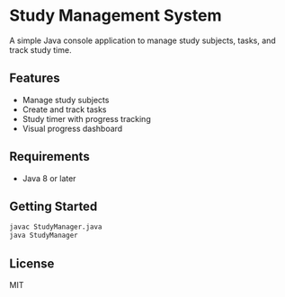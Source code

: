 # Study Management System

A simple Java console application to manage study subjects, tasks, and track study time.

## Features
- Manage study subjects
- Create and track tasks
- Study timer with progress tracking
- Visual progress dashboard

## Requirements
- Java 8 or later

## Getting Started
```bash
javac StudyManager.java
java StudyManager
```

## License
MIT